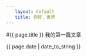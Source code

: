 ```yaml
---
　　layout: default
　　title: 你好，世界
---
```


#{{ page.title }}
我的第一篇文章

{{ page.date | date_to_string }}